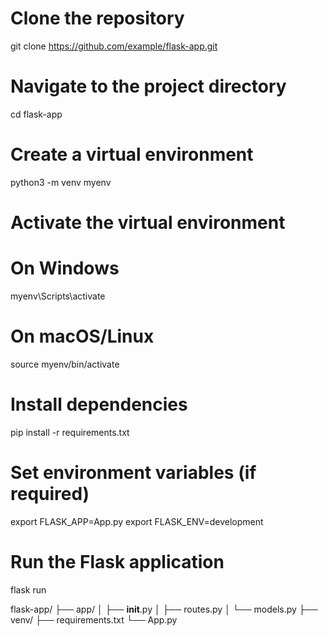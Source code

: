 # Clone the repository
git clone https://github.com/example/flask-app.git

# Navigate to the project directory
cd flask-app

# Create a virtual environment
python3 -m venv myenv

# Activate the virtual environment
# On Windows
myenv\Scripts\activate

# On macOS/Linux
source myenv/bin/activate

# Install dependencies
pip install -r requirements.txt

# Set environment variables (if required)
export FLASK_APP=App.py
export FLASK_ENV=development

# Run the Flask application
flask run


flask-app/
├── app/
│   ├── __init__.py
│   ├── routes.py
│   └── models.py
├── venv/
├── requirements.txt
└── App.py
